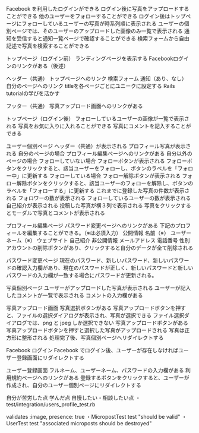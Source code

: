 Facebook を利用したログインができる
ログイン後に写真をアップロードすることができる
他のユーザーをフォローすることができる
ログイン後はトップページにフォローしているユーザーの写真が時系列順に表示される
ユーザーの個別ページでは、そのユーザーのアップロードした画像のみ一覧で表示される
通知を受信すると通知一覧ページで確認することができる
検索フォームから自由記述で写真を検索することができる

トップページ（ログイン前）
  ランディングページを表示する
  Facebookログインのリンクがある（後述）

ヘッダー（共通）
  トップページへのリンク
  検索フォーム
  通知（あり、なし）
  自分のページへのリンク
  titleを各ページごとにユニークに設定する
    Rails tutorialの学びを活かす

フッター（共通）
  写真アップロード画面へのリンクがある

トップページ（ログイン後）
  フォローしているユーザーの画像が一覧で表示される
    写真をお気に入りに入れることができる
    写真にコメントを記入することができる

ユーザー個別ページ
  ヘッダー（共通）が表示される
  プロフィール写真が表示される
  自分のページの場合
    プロフィール編集ページへのリンクがある
  自分以外のページの場合
    フォローしていない場合
      フォローボタンが表示される
      フォローボタンをクリックすると、該当ユーザーをフォローし、ボタンのラベルを「フォロー中」に更新する
    フォローしている場合
      フォロー解除ボタンが表示される
      フォロー解除ボタンをクリックすると、該当ユーザーのフォローを解除し、ボタンのラベルを「フォローする」に更新する
  これまでに登録した写真の件数が表示される
  フォロワーの数が表示される
  フォローしているユーザーの数が表示される
  自己紹介が表示される
  投稿した写真が横３列で表示される
  写真をクリックするとモーダルで写真とコメントが表示される

プロフィール編集ページ
  パスワード変更ページへのリンクがある
  下記のプロフィールを編集することができる。（※は必須入力）
    公開情報
      名前（※）
      ユーザーネーム（※）
      ウェブサイト
      自己紹介
    非公開情報
      メールアドレス
      電話番号
      性別
  アカウントの削除ボタンがあり、クリックすると自分のデータが全て削除される

パスワード変更ページ
  現在のパスワード、新しいパスワード、新しいパスワードの確認入力欄があり、現在のパスワードが正しく、新しいパスワードと新しいパスワードの入力欄が一致する場合にパスワードが更新される。

写真個別ページ
  ユーザーがアップロードした写真が表示される
  ユーザーが記入したコメントが一覧で表示される
  コメントの入力欄がある

写真アップロード画面
  写真選択ボタンがある
    写真アップロードボタンを押すと、ファイルの選択ダイアログが表示され、写真が選択できる
    ファイル選択ダイアログでは、png と jpeg しか選択できない
  写真アップロードボタンがある
    写真アップロードボタンを押すと選択した写真がアップロードされる
    写真は正方形に整形される
    処理完了後、写真個別ページへリダイレクトする

Facebook ログイン
  Facebook でログイン後、ユーザーが存在しなければユーザー登録画面にリダイレクトする

ユーザー登録画面
  フルネーム、ユーザーネーム、パスワードの入力欄がある
  利用規約ページへのリンクがある
  登録するボタンをクリックすると、ユーザーが作成され、自分のユーザー個別ページにリダイレクトする




自分が苦労した点
学んだ点
自慢したい・相談したい点
  ・test/integration/users_profile_test.rb

  validates :image, presence: true
  ・MicropostTest
    test "should be valid"
  ・UserTest
    test "associated microposts should be destroyed"
